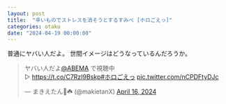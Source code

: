 ```yaml
---
layout: post
title:  "辛いものでストレスを消そうとするすみぺ [ホロごえっ]"
categories: otaku
date: "2024-04-19 00:00:00"
---
```


普通にヤバい人だよ。
世間イメージはどうなっているんだろうか。

<blockquote class="twitter-tweet"><p lang="ja" dir="ltr">ヤバい人だよ<a href="https://twitter.com/ABEMA?ref_src=twsrc%5Etfw">@ABEMA</a> で視聴中<br>▷ <a href="https://t.co/C7RzI9Bskp">https://t.co/C7RzI9Bskp</a><a href="https://twitter.com/hashtag/%E3%83%9B%E3%83%AD%E3%81%94%E3%81%88%E3%81%A3?src=hash&amp;ref_src=twsrc%5Etfw">#ホロごえっ</a> <a href="https://t.co/nCPDFtyDJc">pic.twitter.com/nCPDFtyDJc</a></p>&mdash; まきえたん🥦☘️ (@makietanX) <a href="https://twitter.com/makietanX/status/1780245632202264713?ref_src=twsrc%5Etfw">April 16, 2024</a></blockquote> <script async src="https://platform.twitter.com/widgets.js" charset="utf-8"></script>
